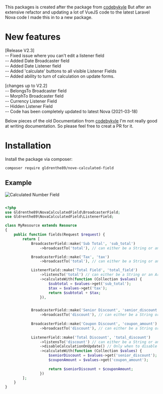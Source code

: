 This packages is created after the package from [codebykyle](https://github.com/codebykyle/calculated-field) But after an extensive refactor and updating a lot of VueJS code to the latest Laravel Nova code I made this in to a new package.

# New features

[Release V2.3]<br>
-- Fixed issue where you can't edit a listener field <br>
-- Added Date Broadcaster field <br>
-- Added Date Listener field <br>
-- Added 'calculate' buttons to all visible Listener Fields <br>
-- Added ability to turn of calculation on update forms. <br>

[changes up to V2.2]<br>
-- BelongsTo Broadcaster field <br>
-- MorphTo Broadcaster field <br>
-- Currency Listener Field <br>
-- Hidden Listener Field <br>
-- Code has been completely updated to latest Nova (2021-03-18) <br>

Below pieces of the old Documentation from [codebykyle](https://github.com/codebykyle)
I'm not really good at writing documentation. So please feel free to creat a PR for it.

# Installation

Install the package via composer:

`composer require gldrenthe89/nove-calculated-field`


## Example

![Calculated Number Field](https://cbk-website.s3.amazonaws.com/calculated-field/number_calc_field.gif "Calculated Number Field")

```php

<?php
use Gldrenthe89\NovaCalculatedField\BroadcasterField;
use Gldrenthe89\NovaCalculatedField\ListenerField;

class MyResource extends Resource
{
    public function fields(Request $request) {
        return [    
            BroadcasterField::make('Sub Total', 'sub_total')
                ->broadcastTo('total'), // can either be a String or an Array

            BroadcasterField::make('Tax', 'tax')
                ->broadcastTo('total'), // can either be a String or an Array

            ListenerField::make('Total Field', 'total_field')
                ->listensTo('total') // can either be a String or an Array
                ->calculateWith(function (Collection $values) {
                    $subtotal = $values->get('sub_total');
                    $tax = $values->get('tax');
                    return $subtotal + $tax;
                }),


            BroadcasterField::make('Senior Discount', 'senior_discount')
                ->broadcastTo('discount'), // can either be a String or an Array
    
            BroadcasterField::make('Coupon Discount', 'coupon_amount')
                ->broadcastTo('discount'), // can either be a String or an Array
    
            ListenerField::make('Total Discount', 'total_discount')
                ->listensTo('discount') // can either be a String or an Array
                ->disableCalculationOnUpdate() // Only when to disable on Update forms
                ->calculateWith(function (Collection $values) {
                    $seniorDiscount = $values->get('senior_discount');
                    $couponAmount = $values->get('coupon_amount');
    
                    return $seniorDiscount + $couponAmount;
                })
        ];
    }
}
```
